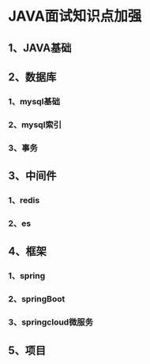 # JAVA面试知识点加强

## 1、JAVA基础

## 2、数据库

### 1、mysql基础

### 2、mysql索引

### 3、事务

## 3、中间件

### 1、redis

### 2、es

## 4、框架

### 1、spring

### 2、springBoot

### 3、springcloud微服务

## 5、项目

